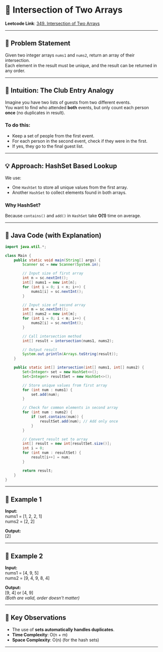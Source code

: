# 🚀 Intersection of Two Arrays

**Leetcode Link**: [349. Intersection of Two Arrays](https://leetcode.com/problems/intersection-of-two-arrays)

---

## 📜 Problem Statement
Given two integer arrays `nums1` and `nums2`, return an array of their intersection.  
Each element in the result must be unique, and the result can be returned in any order.

---

## 🧠 Intuition: The Club Entry Analogy
Imagine you have two lists of guests from two different events.  
You want to find who attended **both** events, but only count each person **once** (no duplicates in result).

### To do this:
- Keep a set of people from the first event.
- For each person in the second event, check if they were in the first.
- If yes, they go to the final guest list.

---

## 💡 Approach: HashSet Based Lookup

We use:
- One `HashSet` to store all unique values from the first array.
- Another `HashSet` to collect elements found in both arrays.

### Why HashSet?
Because `contains()` and `add()` in `HashSet` take **O(1)** time on average.

---

## 🔢 Java Code (with Explanation)

```java
import java.util.*;

class Main {
    public static void main(String[] args) {
        Scanner sc = new Scanner(System.in);

        // Input size of first array
        int n = sc.nextInt();
        int[] nums1 = new int[n];
        for (int i = 0; i < n; i++) {
            nums1[i] = sc.nextInt();
        }

        // Input size of second array
        int m = sc.nextInt();
        int[] nums2 = new int[m];
        for (int i = 0; i < m; i++) {
            nums2[i] = sc.nextInt();
        }

        // Call intersection method
        int[] result = intersection(nums1, nums2);

        // Output result
        System.out.println(Arrays.toString(result));
    }

    public static int[] intersection(int[] nums1, int[] nums2) {
        Set<Integer> set = new HashSet<>();
        Set<Integer> resultSet = new HashSet<>();

        // Store unique values from first array
        for (int num : nums1) {
            set.add(num);
        }

        // Check for common elements in second array
        for (int num : nums2) {
            if (set.contains(num)) {
                resultSet.add(num); // Add only once
            }
        }

        // Convert result set to array
        int[] result = new int[resultSet.size()];
        int i = 0;
        for (int num : resultSet) {
            result[i++] = num;
        }

        return result;
    }
}
```

---

## 🧪 Example 1

**Input:**  
nums1 = [1, 2, 2, 1]  
nums2 = [2, 2]

**Output:**  
[2]

---

## 🧪 Example 2

**Input:**  
nums1 = [4, 9, 5]  
nums2 = [9, 4, 9, 8, 4]

**Output:**  
[9, 4] or [4, 9]  
*(Both are valid, order doesn't matter)*

---

## 🧠 Key Observations

- The use of **sets automatically handles duplicates**.
- **Time Complexity**: O(n + m)  
- **Space Complexity**: O(n) (for the hash sets)

---